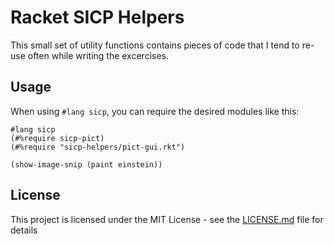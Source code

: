 # Racket SICP Helpers

This small set of utility functions contains pieces of code that I tend to re-use often while writing the excercises.

##  Usage

When using `#lang sicp`, you can require the desired modules like this:

```
#lang sicp
(#%require sicp-pict)
(#%require "sicp-helpers/pict-gui.rkt")

(show-image-snip (paint einstein))
```

##  License
This project is licensed under the MIT License - see the [LICENSE.md](LICENSE.md) file for details

